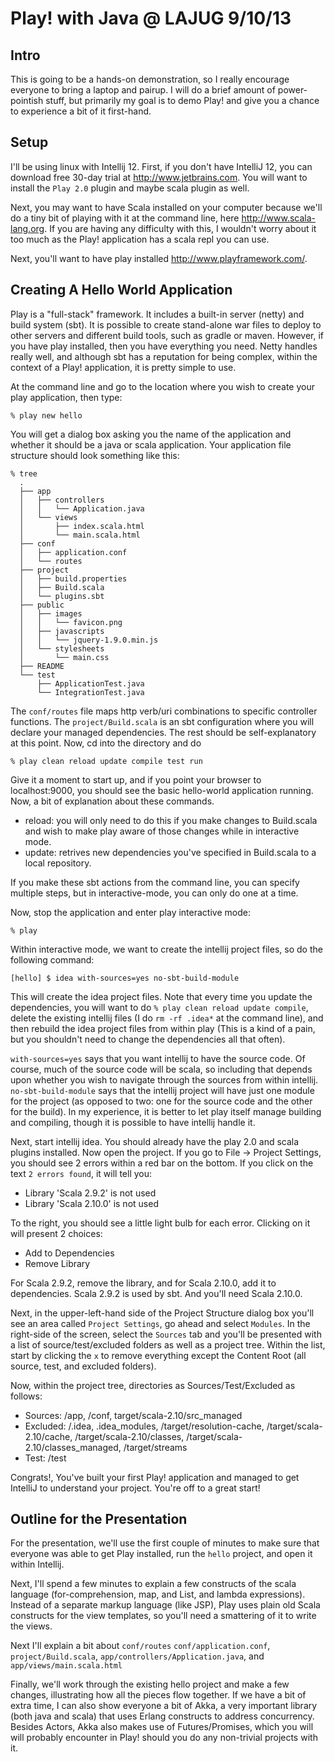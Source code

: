 Play! with Java @ LAJUG 9/10/13
==============================

Intro
-----

This is going to be a hands-on demonstration, so I really encourage everyone to
bring a laptop and pairup. I will do a brief amount of power-pointish stuff,
but primarily my goal is to demo Play! and give you a chance to experience a
bit of it first-hand.

Setup
-----

I'll be using linux with Intellij 12. First, if you don't have IntelliJ 12, you
can download free 30-day trial at http://www.jetbrains.com. You will want to 
install the `Play 2.0` plugin and maybe scala plugin as well.

Next, you may want to have Scala installed on your computer because we'll do a
tiny bit of playing with it at the command line, here http://www.scala-lang.org. 
If you are having any difficulty with this, I wouldn't worry about it too much 
as the Play! application has a scala repl you can use.

Next, you'll want to have play installed http://www.playframework.com/.

Creating A Hello World Application
----------------------------------
Play is a "full-stack" framework. It includes a built-in server (netty) and
build system (sbt). It is possible to create stand-alone war files to deploy
to other servers and different build tools, such as gradle or maven. However,
if you have play installed, then you have everything you need. Netty handles
really well, and although sbt has a reputation for being complex, within the
context of a Play! application, it is pretty simple to use.

At the command line and go to the location where you wish to create your
play application, then type:

    % play new hello

You will get a dialog box asking you the name of the application and whether it
should be a java or scala application. Your application file structure should
look something like this:
    
    % tree
      .
      ├── app
      │   ├── controllers
      │   │   └── Application.java
      │   └── views
      │       ├── index.scala.html
      │       └── main.scala.html
      ├── conf
      │   ├── application.conf
      │   └── routes
      ├── project
      │   ├── build.properties
      │   ├── Build.scala
      │   └── plugins.sbt
      ├── public
      │   ├── images
      │   │   └── favicon.png
      │   ├── javascripts
      │   │   └── jquery-1.9.0.min.js
      │   └── stylesheets
      │       └── main.css
      ├── README
      └── test
          ├── ApplicationTest.java
          └── IntegrationTest.java

The `conf/routes` file maps http verb/uri combinations to specific controller
functions. The `project/Build.scala` is an sbt configuration where you will
declare your managed dependencies. The rest should be self-explanatory at this
point. Now, cd into the directory and do

    % play clean reload update compile test run

Give it a moment to start up, and if you point your browser to localhost:9000,
you should see the basic hello-world application running. Now, a bit of
explanation about these commands.

* reload: you will only need to do this if you make changes to Build.scala
  and wish to make play aware of those changes while in interactive mode.
* update: retrives new dependencies you've specified in Build.scala to a local
  repository.

If you make these sbt actions from the command line, you can specify multiple
steps, but in interactive-mode, you can only do one at a time.

Now, stop the application and enter play interactive mode:

    % play

Within interactive mode, we want to create the intellij project files, so do
the following command:

    [hello] $ idea with-sources=yes no-sbt-build-module

This will create the idea project files. Note that every time you update the
dependencies, you will want to do `% play clean reload update compile`, delete
the existing intellij files (I do `rm -rf .idea*` at the command line), and
then rebuild the idea project files from within play (This is a kind of a pain,
but you shouldn't need to change the dependencies all that often).

`with-sources=yes` says that you want intellij to have the source code. Of
course, much of the source code will be scala, so including that depends upon
whether you wish to navigate through the sources from within intellij.
`no-sbt-build-module` says that the intellij project will have just one module
for the project (as opposed to two: one for the source code and the other for
the build). In my experience, it is better to let play itself manage building and
compiling, though it is possible to have intellij handle it.

Next, start intellij idea. You should already have the play 2.0 and scala
plugins installed. Now open the project. If you go to File -> Project Settings,
you should see 2 errors within a red bar on the bottom. If you click on the
text `2 errors found`, it will tell you:

* Library 'Scala 2.9.2' is not used
* Library 'Scala 2.10.0' is not used

To the right, you should see a little light bulb for each error. Clicking on it
will present 2 choices:

* Add to Dependencies
* Remove Library

For Scala 2.9.2, remove the library, and for Scala 2.10.0, add it to
dependencies. Scala 2.9.2 is used by sbt. And you'll need Scala 2.10.0.

Next, in the upper-left-hand side of the Project Structure dialog box you'll
see an area called `Project Settings`, go ahead and select `Modules`. In the
right-side of the screen, select the `Sources` tab and you'll be presented with
a list of source/test/excluded folders as well as a project tree. Within the
list, start by clicking the `x` to remove everything except the Content Root
(all source, test, and excluded folders).

Now, within the project tree, directories as Sources/Test/Excluded as follows:

* Sources: /app, /conf, target/scala-2.10/src_managed
* Excluded: /.idea, .idea_modules, /target/resolution-cache,
  /target/scala-2.10/cache, /target/scala-2.10/classes,
  /target/scala-2.10/classes_managed, /target/streams
* Test: /test

Congrats!, You've built your first Play! application and managed to get
IntelliJ to understand your project. You're off to a great start!

Outline for the Presentation
----------------------------

For the presentation, we'll use the first couple of minutes to make sure that
everyone was able to get Play installed, run the `hello` project, and open it
within Intellij.

Next, I'll spend a few minutes to explain a few constructs of the scala
language (for-comprehension, map, and List, and lambda expressions). Instead of
a separate markup language (like JSP), Play uses plain old Scala constructs for 
the view templates, so you'll need a smattering of it to write the views.

Next I'll explain a bit about `conf/routes` `conf/application.conf`, 
`project/Build.scala`, `app/controllers/Application.java`, and 
`app/views/main.scala.html`

Finally, we'll work through the existing hello project and make a few changes,
illustrating how all the pieces flow together. If we have a bit of extra time,
I can also show everyone a bit of Akka, a very important library (both java
and scala) that uses Erlang constructs to address concurrency. Besides Actors,
Akka also makes use of Futures/Promises, which you will will probably encounter
in Play! should you do any non-trivial projects with it.
